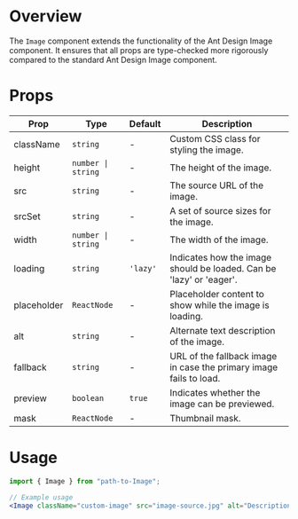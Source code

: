 # Overview

The `Image` component extends the functionality of the Ant Design Image component. It ensures that all props are type-checked more rigorously compared to the standard Ant Design Image component.

# Props

| Prop        | Type               | Default  | Description                                                         |
| ----------- | ------------------ | -------- | ------------------------------------------------------------------- |
| className   | `string`           | -        | Custom CSS class for styling the image.                             |
| height      | `number \| string` | -        | The height of the image.                                            |
| src         | `string`           | -        | The source URL of the image.                                        |
| srcSet      | `string`           | -        | A set of source sizes for the image.                                |
| width       | `number \| string` | -        | The width of the image.                                             |
| loading     | `string`           | `'lazy'` | Indicates how the image should be loaded. Can be 'lazy' or 'eager'. |
| placeholder | `ReactNode`        | -        | Placeholder content to show while the image is loading.             |
| alt         | `string`           | -        | Alternate text description of the image.                            |
| fallback    | `string`           | -        | URL of the fallback image in case the primary image fails to load.  |
| preview     | `boolean`          | `true`   | Indicates whether the image can be previewed.                       |
| mask        | `ReactNode`        | -        | Thumbnail mask.                                                     |

# Usage

```jsx
import { Image } from "path-to-Image";

// Example usage
<Image className="custom-image" src="image-source.jpg" alt="Description of the image" width="100%" height="auto" loading="lazy" placeholder={<div>Loading...</div>} fallback="fallback-image.jpg" preview={false} />;
```
